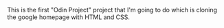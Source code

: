 This is the first "Odin Project" project that I'm going to do which is cloning the google homepage with HTML and CSS.